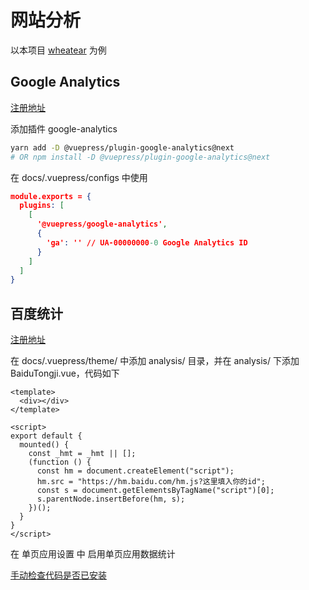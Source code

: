 # 网站分析

以本项目 [wheatear](https://github.com/xiaoxuefengnian/wheatear) 为例

## Google Analytics

[注册地址](https://analytics.google.com/analytics/web/provision/?authuser=0#/provision)

添加插件 google-analytics

```bash
yarn add -D @vuepress/plugin-google-analytics@next
# OR npm install -D @vuepress/plugin-google-analytics@next
```

在 docs/.vuepress/configs 中使用

```json
module.exports = {
  plugins: [
    [
      '@vuepress/google-analytics',
      {
        'ga': '' // UA-00000000-0 Google Analytics ID
      }
    ]
  ]
}
```

## 百度统计

[注册地址](https://tongji.baidu.com/sc-web/)

在 docs/.vuepress/theme/ 中添加 analysis/ 目录，并在 analysis/ 下添加 BaiduTongji.vue，代码如下

```vue
<template>
  <div></div>
</template>

<script>
export default {
  mounted() {
    const _hmt = _hmt || [];
    (function () {
      const hm = document.createElement("script");
      hm.src = "https://hm.baidu.com/hm.js?这里填入你的id";
      const s = document.getElementsByTagName("script")[0];
      s.parentNode.insertBefore(hm, s);
    })();
  }
}
</script>
```

在 单页应用设置 中 启用单页应用数据统计

[手动检查代码是否已安装](https://tongji.baidu.com/web/help/article?id=93&type=0)